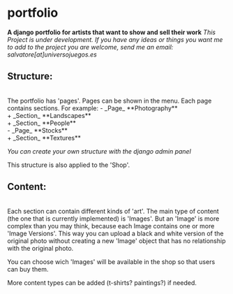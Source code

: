portfolio
=========

**A django portfolio for artists that want to show and sell their work**
_This Project is under development. If you have any ideas or things you want me to add to the project you are welcome, send me an email: salvatore[_at_]universojuegos.es_


<h2>Structure:</h2><br>
The portfolio has 'pages'. Pages can be shown in the menu.
Each page contains sections. For example:
 - _Page_ **Photography**<br>
		+ _Section_ **Landscapes**<br>
		+ _Section_ **People**<br>
 - _Page_ **Stocks**<br>
		+ _Section_ **Textures**<br>

*You can create your own structure with the django admin panel*

This structure is also applied to the 'Shop'.

<h2>Content:</h2><br>
Each section can contain different kinds of 'art'. The main type of content (the one that is currently implemented) is 'Images'.
But an 'Image' is more complex than you may think, because each Image contains one or more 'Image Versions'. This way you can 
upload a black and white version of the original photo without creating a new 'Image' object that has no relationship with the 
original photo.

You can choose wich 'Images' will be available in the shop so that users can buy them. 


More content types can be added (t-shirts? paintings?) if needed.
